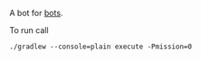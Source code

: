 A bot for [bots](https://github.com/markusfisch/bots).

To run call

    ./gradlew --console=plain execute -Pmission=0
